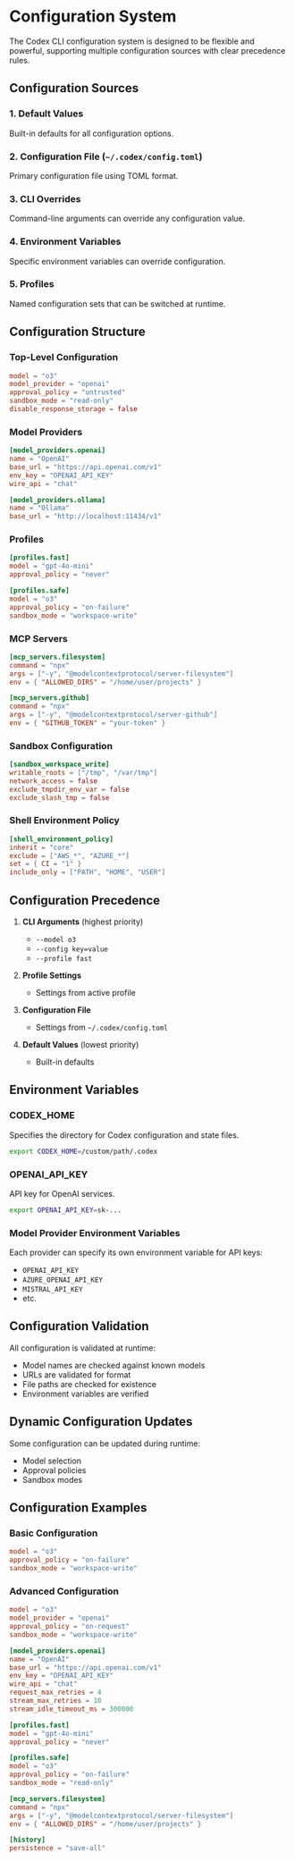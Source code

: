 # Configuration System

The Codex CLI configuration system is designed to be flexible and powerful, supporting multiple configuration sources with clear precedence rules.

## Configuration Sources

### 1. Default Values
Built-in defaults for all configuration options.

### 2. Configuration File (`~/.codex/config.toml`)
Primary configuration file using TOML format.

### 3. CLI Overrides
Command-line arguments can override any configuration value.

### 4. Environment Variables
Specific environment variables can override configuration.

### 5. Profiles
Named configuration sets that can be switched at runtime.

## Configuration Structure

### Top-Level Configuration
```toml
model = "o3"
model_provider = "openai"
approval_policy = "untrusted"
sandbox_mode = "read-only"
disable_response_storage = false
```

### Model Providers
```toml
[model_providers.openai]
name = "OpenAI"
base_url = "https://api.openai.com/v1"
env_key = "OPENAI_API_KEY"
wire_api = "chat"

[model_providers.ollama]
name = "Ollama"
base_url = "http://localhost:11434/v1"
```

### Profiles
```toml
[profiles.fast]
model = "gpt-4o-mini"
approval_policy = "never"

[profiles.safe]
model = "o3"
approval_policy = "on-failure"
sandbox_mode = "workspace-write"
```

### MCP Servers
```toml
[mcp_servers.filesystem]
command = "npx"
args = ["-y", "@modelcontextprotocol/server-filesystem"]
env = { "ALLOWED_DIRS" = "/home/user/projects" }

[mcp_servers.github]
command = "npx"
args = ["-y", "@modelcontextprotocol/server-github"]
env = { "GITHUB_TOKEN" = "your-token" }
```

### Sandbox Configuration
```toml
[sandbox_workspace_write]
writable_roots = ["/tmp", "/var/tmp"]
network_access = false
exclude_tmpdir_env_var = false
exclude_slash_tmp = false
```

### Shell Environment Policy
```toml
[shell_environment_policy]
inherit = "core"
exclude = ["AWS_*", "AZURE_*"]
set = { CI = "1" }
include_only = ["PATH", "HOME", "USER"]
```

## Configuration Precedence

1. **CLI Arguments** (highest priority)
   - `--model o3`
   - `--config key=value`
   - `--profile fast`

2. **Profile Settings**
   - Settings from active profile

3. **Configuration File**
   - Settings from `~/.codex/config.toml`

4. **Default Values** (lowest priority)
   - Built-in defaults

## Environment Variables

### CODEX_HOME
Specifies the directory for Codex configuration and state files.
```bash
export CODEX_HOME=/custom/path/.codex
```

### OPENAI_API_KEY
API key for OpenAI services.
```bash
export OPENAI_API_KEY=sk-...
```

### Model Provider Environment Variables
Each provider can specify its own environment variable for API keys:
- `OPENAI_API_KEY`
- `AZURE_OPENAI_API_KEY`
- `MISTRAL_API_KEY`
- etc.

## Configuration Validation

All configuration is validated at runtime:
- Model names are checked against known models
- URLs are validated for format
- File paths are checked for existence
- Environment variables are verified

## Dynamic Configuration Updates

Some configuration can be updated during runtime:
- Model selection
- Approval policies
- Sandbox modes

## Configuration Examples

### Basic Configuration
```toml
model = "o3"
approval_policy = "on-failure"
sandbox_mode = "workspace-write"
```

### Advanced Configuration
```toml
model = "o3"
model_provider = "openai"
approval_policy = "on-request"
sandbox_mode = "workspace-write"

[model_providers.openai]
name = "OpenAI"
base_url = "https://api.openai.com/v1"
env_key = "OPENAI_API_KEY"
wire_api = "chat"
request_max_retries = 4
stream_max_retries = 10
stream_idle_timeout_ms = 300000

[profiles.fast]
model = "gpt-4o-mini"
approval_policy = "never"

[profiles.safe]
model = "o3"
approval_policy = "on-failure"
sandbox_mode = "read-only"

[mcp_servers.filesystem]
command = "npx"
args = ["-y", "@modelcontextprotocol/server-filesystem"]
env = { "ALLOWED_DIRS" = "/home/user/projects" }

[history]
persistence = "save-all"
